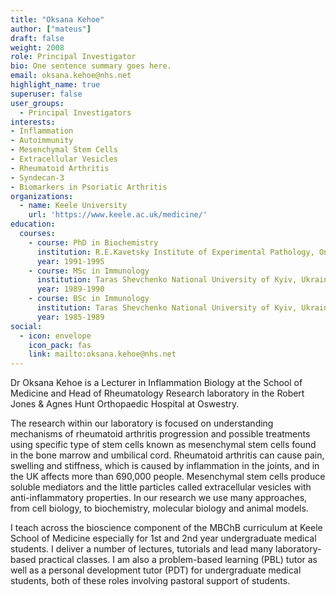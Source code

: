 ```yaml
---
title: "Oksana Kehoe"
author: ["mateus"]
draft: false
weight: 2008
role: Principal Investigator
bio: One sentence summary goes here.
email: oksana.kehoe@nhs.net
highlight_name: true
superuser: false
user_groups:
  - Principal Investigators
interests:
- Inflammation
- Autoimmunity
- Mesenchymal Stem Cells
- Extracellular Vesicles
- Rheumatoid Arthritis
- Syndecan-3
- Biomarkers in Psoriatic Arthritis
organizations:
  - name: Keele University
    url: 'https://www.keele.ac.uk/medicine/'
education:
  courses:
    - course: PhD in Biochemistry
      institution: R.E.Kavetsky Institute of Experimental Pathology, Oncology and Radiobiology of NAS of Ukraine, Kyiv
      year: 1991-1995
    - course: MSc in Immunology
      institution: Taras Shevchenko National University of Kyiv, Ukraine
      year: 1989-1990
    - course: BSc in Immunology
      institution: Taras Shevchenko National University of Kyiv, Ukraine
      year: 1985-1989
social:
  - icon: envelope
    icon_pack: fas
    link: mailto:oksana.kehoe@nhs.net
---
```

Dr Oksana Kehoe is a Lecturer in Inflammation Biology at the School of Medicine and Head of Rheumatology Research laboratory in the Robert Jones & Agnes Hunt Orthopaedic Hospital at Oswestry.

The research within our laboratory is focused on understanding mechanisms of rheumatoid arthritis progression and possible treatments using specific type of stem cells known as mesenchymal stem cells found in the bone marrow and umbilical cord.
Rheumatoid arthritis can cause pain, swelling and stiffness, which is caused by inflammation in the joints, and in the UK affects more than 690,000 people.
Mesenchymal stem cells produce soluble mediators and the little particles called extracellular vesicles with anti-inflammatory properties. In our research we use many approaches, from cell biology, to biochemistry, molecular biology and animal models.

I teach across the bioscience component of the MBChB curriculum at Keele School of Medicine especially for 1st and 2nd year undergraduate medical students.
I deliver a number of lectures, tutorials and lead many laboratory-based practical classes.
I am also a problem-based learning (PBL) tutor as well as a personal development tutor (PDT) for undergraduate medical students, both of these roles involving pastoral support of students.
